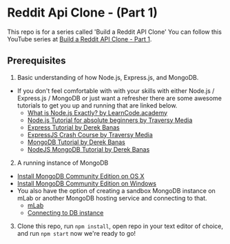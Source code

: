 # Reddit Api Clone - (Part 1)

This repo is for a series called 'Build a Reddit API Clone' You can follow this YouTube series at [Build a Reddit API Clone - Part 1](https://youtu.be/L5Nle1VXYnw).

## Prerequisites 

1. Basic understanding of how Node.js, Express.js, and MongoDB.
  * If you don't feel comfortable with with your skills with either Node.js / Express.js / MongoDB or just want a refresher there are some awesome tutorials to get you up and running that are linked below.
    * <a href="https://youtu.be/pU9Q6oiQNd0" target="_blank">What is Node.js Exactly? by LearnCode.academy</a>
    * <a href="https://youtu.be/U8XF6AFGqlc" target="_blank">Node.js Tutorial for absolute beginners by Traversy Media</a>
    * <a href="https://youtu.be/xDCKcNBFsuI" target="_blank">Express Tutorial by Derek Banas</a>
    * <a href="https://youtu.be/gnsO8-xJ8rs" target="_blank">ExpressJS Crash Course by Traversy Media</a>
    * <a href="https://youtu.be/-0X8mr6Q8Ew" target="_blank">MongoDB Tutorial by Derek Banas</a>
    * <a href="https://youtu.be/Do_Hsb_Hs3c" target="_blank">NodeJS MongoDB Tutorial by Derek Banas</a>
    
2. A running instance of MongoDB
  * <a href="https://docs.mongodb.com/manual/tutorial/install-mongodb-on-os-x/" target="_blank">Install MongoDB Community Edition on OS X</a>
  * <a href="https://docs.mongodb.com/manual/tutorial/install-mongodb-on-windows/" target="_blank">Install MongoDB Community Edition on Windows</a>
  * You also have the option of creating a sandbox MongoDB instance on mLab or another MongoDB hosting service and connecting to that.
    * <a href="https://mlab.com/" target="_blank">mLab</a>
    * <a href="http://docs.mlab.com/connecting/" target="_blank">Connecting to DB instance</a>

3. Clone this repo, run ```npm install```, open repo in your text editor of choice, and run ```npm start``` now we're ready to go!
